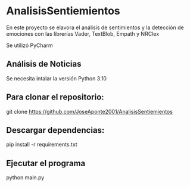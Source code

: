 # AnalisisSentiemientos
 En este proyecto se elavora el análisis de sentimientos y la detección de emociones con las librerías Vader, TextBlob, Empath y NRClex

Se utilizó PyCharm

## Análisis de Noticias
Se necesita intalar la versión Python 3.10

## Para clonar el repositorio:
git clone https://github.com/JoseAponte2001/AnalisisSentiemientos

## Descargar dependencias:
pip install -r requirements.txt

## Ejecutar el programa
python main.py